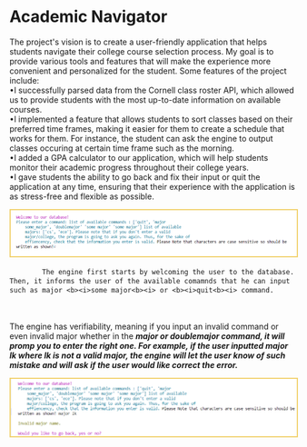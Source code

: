# Academic Navigator 

 <p>
           The project's vision is to create a user-friendly application that helps students navigate their college course selection process. My goal is to provide various tools and features that will make the experience more convenient and personalized for the student. 
	   Some features of the project include:
		  <br>
	   &bull;I successfully parsed data from the Cornell class roster API, which allowed us to provide students with the most up-to-date information on available courses. 
		  <br>
	   &bull;I implemented a feature that allows students to sort classes based on their preferred time frames, making it easier for them to create a schedule that works for them. For instance, the student can ask the engine to output classes occuring at certain time frame such as the morning.
		  <br>
	   &bull;I added a GPA calculator to our application, which will help students monitor their academic progress throughout their college years. <br>
	   &bull;I gave students the ability to go back and fix their input or quit the application at any time, ensuring that their experience with the application is as stress-free and flexible as possible. <br>
          </p><img src="images/frst_ocaml.png" id="rcimage" alt="Custom Kitchen Drawing" class="center"
             style="max-width:100%;border:2px solid #F1D16C;">
          <p>
	  
            The engine first starts by welcoming the user to the database. Then, it informs the user of the available comamnds that he can input such as major <b><i>some major<b><i> or <b><i>quit<b><i> command.
<br><br>
            The engine has verifiability, meaning if you input an invalid command or even invalid major whether in the <b><i>major<i><b> or <b><i>doublemajor<i><b> command, it will promp you to enter the right one. 
		  For example, if the user inputted <b><i>major lk<i><b> where <b><i>lk<i><b> is not a valid major, the engine will let the user know of such mistake and will ask if the user would like correct the error. 
	  </p><img src="images/scnd_ocaml.png" id="rcimage" alt="Custom Kitchen Drawing" class="center"
            style="max-width:100%;border:2px solid #F1D16C;">
          <p>
